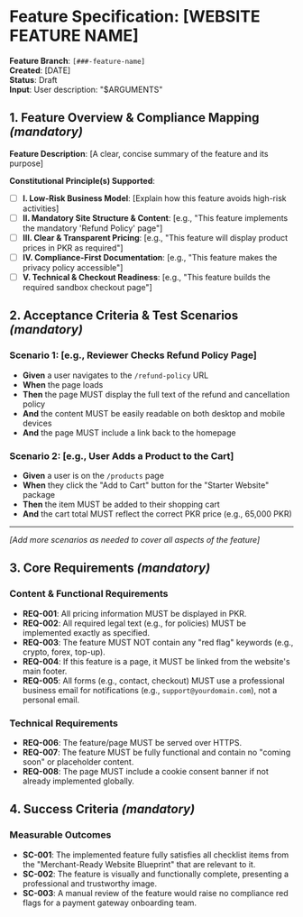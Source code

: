 # Feature Specification: [WEBSITE FEATURE NAME]

**Feature Branch**: `[###-feature-name]`  
**Created**: [DATE]  
**Status**: Draft  
**Input**: User description: "$ARGUMENTS"

## 1. Feature Overview & Compliance Mapping *(mandatory)*

<!--
  Describe the website feature to be built (e.g., "Implement the Refund & Cancellation Policy Page," "Create the Product Showcase," "Build the Demo Checkout Flow").
  Crucially, explain how this feature directly supports the principles of the Merchant-Ready Website Blueprint Constitution.
-->

**Feature Description**: [A clear, concise summary of the feature and its purpose]

**Constitutional Principle(s) Supported**:
- [ ] **I. Low-Risk Business Model**: [Explain how this feature avoids high-risk activities]
- [ ] **II. Mandatory Site Structure & Content**: [e.g., "This feature implements the mandatory 'Refund Policy' page"]
- [ ] **III. Clear & Transparent Pricing**: [e.g., "This feature will display product prices in PKR as required"]
- [ ] **IV. Compliance-First Documentation**: [e.g., "This feature makes the privacy policy accessible"]
- [ ] **V. Technical & Checkout Readiness**: [e.g., "This feature builds the required sandbox checkout page"]

## 2. Acceptance Criteria & Test Scenarios *(mandatory)*

<!--
  Define the specific, testable outcomes for this feature. The focus is on compliance and functionality as perceived by a payment gateway's review team.
-->

### Scenario 1: [e.g., Reviewer Checks Refund Policy Page]

- **Given** a user navigates to the `/refund-policy` URL
- **When** the page loads
- **Then** the page MUST display the full text of the refund and cancellation policy
- **And** the content MUST be easily readable on both desktop and mobile devices
- **And** the page MUST include a link back to the homepage

### Scenario 2: [e.g., User Adds a Product to the Cart]

- **Given** a user is on the `/products` page
- **When** they click the "Add to Cart" button for the "Starter Website" package
- **Then** the item MUST be added to their shopping cart
- **And** the cart total MUST reflect the correct PKR price (e.g., 65,000 PKR)

---
*[Add more scenarios as needed to cover all aspects of the feature]*

## 3. Core Requirements *(mandatory)*

<!--
  List the non-negotiable requirements for this feature, derived directly from the constitution. This serves as a checklist during development and review.
-->

### Content & Functional Requirements

- **REQ-001**: All pricing information MUST be displayed in PKR.
- **REQ-002**: All required legal text (e.g., for policies) MUST be implemented exactly as specified.
- **REQ-003**: The feature MUST NOT contain any "red flag" keywords (e.g., crypto, forex, top-up).
- **REQ-004**: If this feature is a page, it MUST be linked from the website's main footer.
- **REQ-005**: All forms (e.g., contact, checkout) MUST use a professional business email for notifications (e.g., `support@yourdomain.com`), not a personal email.

### Technical Requirements

- **REQ-006**: The feature/page MUST be served over HTTPS.
- **REQ-007**: The feature MUST be fully functional and contain no "coming soon" or placeholder content.
- **REQ-008**: The page MUST include a cookie consent banner if not already implemented globally.

## 4. Success Criteria *(mandatory)*

<!--
  Define what success looks like for this specific feature in the context of getting merchant approval.
-->

### Measurable Outcomes

- **SC-001**: The implemented feature fully satisfies all checklist items from the "Merchant-Ready Website Blueprint" that are relevant to it.
- **SC-002**: The feature is visually and functionally complete, presenting a professional and trustworthy image.
- **SC-003**: A manual review of the feature would raise no compliance red flags for a payment gateway onboarding team.